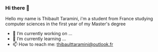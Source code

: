### Hi there 👋


Hello my name is Thibault Taramini, i'm a student from France studying computer sciences in the first year of my Master's degree

- 🔭 I’m currently working on ...
- 🌱 I’m currently learning ...
- 📫 How to reach me: thibaulttaramini@outlook.fr
